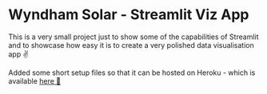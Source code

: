 # Wyndham Solar - Streamlit Viz App

This is a very small project just to show some of the capabilities of Streamlit and to showcase how easy it is to create a very polished data visualisation app ✌

Added some short setup files so that it can be hosted on Heroku - which is available [here 🔗](https://wyndham-solar-overview.herokuapp.com/)